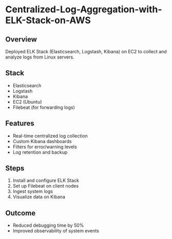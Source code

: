 # Centralized-Log-Aggregation-with-ELK-Stack-on-AWS
## Overview
Deployed ELK Stack (Elasticsearch, Logstash, Kibana) on EC2 to collect and analyze logs from Linux servers.

## Stack
- Elasticsearch
- Logstash
- Kibana
- EC2 (Ubuntu)
- Filebeat (for forwarding logs)

## Features
- Real-time centralized log collection
- Custom Kibana dashboards
- Filters for error/warning levels
- Log retention and backup

## Steps
1. Install and configure ELK Stack
2. Set up Filebeat on client nodes
3. Ingest system logs
4. Visualize data on Kibana

## Outcome
- Reduced debugging time by 50%
- Improved observability of system events
